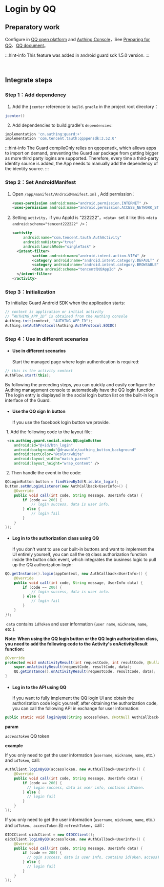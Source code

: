 # Login by QQ

<LastUpdated/>

## Preparatory work

Configure in [QQ open platform](https://connect.qq.com/index.html/) and [Authing Console](https://authing.cn/)，See [Preparing for  QQ](../../../guides/connections/social/qq-mobile/README.md)、[QQ document](https://wiki.connect.qq.com/qq%e7%99%bb%e5%bd%95)。

:::hint-info
This feature was added in android guard sdk 1.5.0 version.
:::

<br>

## Integrate steps

### Step 1：Add dependency

1. Add the `jcenter` reference to `build.gradle` in the project root directory：

```groovy
jcenter() 
```

2. Add dependencies to build.gradle's `dependencies`:

```groovy
implementation 'cn.authing:guard:+'
implementation 'com.tencent.tauth:qqopensdk:3.52.0'
```

:::hint-info
The Guard compileOnly relies on qqopensdk, which allows apps to import on demand, preventing the Guard aar package from getting bigger as more third party logins are supported. Therefore, every time a third-party identity source is added, the App needs to manually add the dependency of the identity source.
:::

### Step 2：Set AndroidManifest

1. Open `/app/manifest/AndroidManifest.xml` , Add permission：

   ```xml
   <uses-permission android:name="android.permission.INTERNET" />
   <uses-permission android:name="android.permission.ACCESS_NETWORK_STATE" />
   ```

2. Setting `activity`，if you AppId is “222222”，`<data> `set it like this `<data android:scheme="tencent222222" />`：

   ```xml
   <activity
        android:name="com.tencent.tauth.AuthActivity"
        android:noHistory="true"
        android:launchMode="singleTask" >
     <intent-filter>
            <action android:name="android.intent.action.VIEW" />
            <category android:name="android.intent.category.DEFAULT" />
            <category android:name="android.intent.category.BROWSABLE" />
            <data android:scheme="tencent你的AppId" />
     </intent-filter>
   </activity>
   ```

### Step 3：Initialization 

To initialize Guard Android SDK when the application starts:

```java
// context is application or initial activity
// ”AUTHING_APP_ID“ is obtained from the Authing console
Authing.init(context, "AUTHING_APP_ID");
Authing.setAuthProtocol(Authing.AuthProtocol.EOIDC)
```

### Step 4：Use in different scenarios

- #### Use in different scenarios
  Start the managed page where login authentication is required:
```java
// this is the activity context
AuthFlow.start(this);
```

By following the preceding steps, you can quickly and easily configure the Authing management console to automatically have the QQ login function. The login entry is displayed in the social login button list on the built-in login interface of the Guard.

- #### Use the QQ sign In button
    If you use the facebook login button we provide.

​		1. Add the following code to the layout file:

```xml
 <cn.authing.guard.social.view.QQLoginButton
    android:id="@+id/btn_login"
    android:background="@drawable/authing_button_background"
    android:textColor="@color/white"
    android:layout_width="match_parent"
    android:layout_height="wrap_content" />
```

​		2. Then handle the event in the code:

```java
QQLoginButton button = findViewById(R.id.btn_login);
button.setOnLoginListener(new AuthCallback<UserInfo>() {
    @Override
    public void call(int code, String message, UserInfo data) {
      	if (code == 200) {
        	// login success, data is user info.
       	} else {
        	// login fail
      	}
    }
});
```

- #### Log in to the authorization class using QQ
  If you don't want to use our built-in buttons and want to implement the UI entirely yourself, you can call the `QQ` class authorization function inside the button click event, which integrates the business logic to pull up the QQ authorization login:

```java
QQ.getInstance().login(appContext, new AuthCallback<UserInfo>() {
    @Override
    public void call(int code, String message, UserInfo data) {
        if (code == 200) {
        	// login success, data is user info.
       	} else {
        	// login fail
      	}
    }
});
```

​	`data` contains `idToken` and user information (`user name`, `nickname`, `name`, etc.).

**Note: When using the QQ login button or the QQ login authorization class, you need to add the following code to the Activity's onActivityResult function:**

```java
@Override
protected void onActivityResult(int requestCode, int resultCode, @Nullable Intent data) {
    super.onActivityResult(requestCode, resultCode, data);
    QQ.getInstance().onActivityResult(requestCode, resultCode, data);
}
```

- #### Log in to the API using QQ

  If you want to fully implement the QQ login UI and obtain the authorization code logic yourself, after obtaining the authorization code, you can call the following API in exchange for user information:

```java
public static void loginByQQ(String accessToken, @NotNull AuthCallback<UserInfo> callback)
```

**param**

*`accessToken`* QQ token

**example**

If you only need to get the user information (`username`, `nickname`, `name`, etc.) and `idToken`, call:

```java
AuthClient.loginByQQ(accessToken, new AuthCallback<UserInfo>() {
    @Override
    public void call(int code, String message, UserInfo data) {
        if (code == 200) {
          // login success, data is user info, contains idToken.
        } else {
          // login fail
        }
    }
});
```

If you only need to get the user information (`username`, `nickname`, `name`, etc.) and `idToken`、`accessToken` 和 `refreshToken`，call：

```java
OIDCClient oidcClient = new OIDCClient();
oidcClient.loginByQQ(accessToken, new AuthCallback<UserInfo>() {
    @Override
    public void call(int code, String message, UserInfo data) {
        if (code == 200) {
          // ogin success, data is user info, contains idToken、accessToken and refreshToken.
        } else {
          // login fail
        }
    }
});
```

